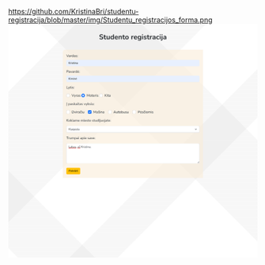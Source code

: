 

https://github.com/KristinaBri/studentu-registracija/blob/master/img/Studentu_registracijos_forma.png
![This is an image](https://github.com/KristinaBri/studentu-registracija/blob/master/img/Studentu_registracijos_forma.png)
